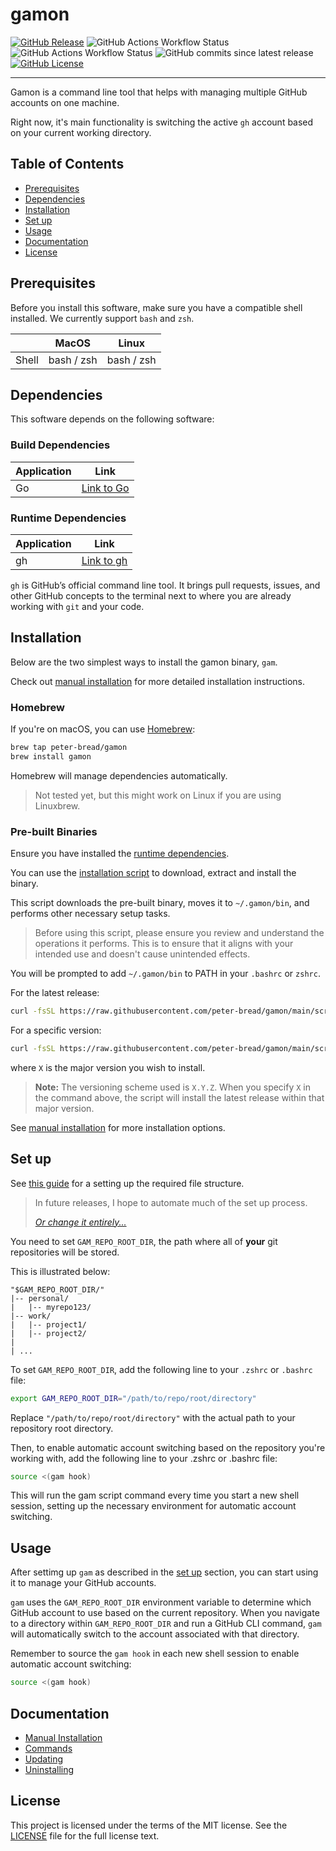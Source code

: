 <!--toc:ignore-->

# gamon

<!-- markdownlint-disable MD013 -->

[![GitHub Release](https://img.shields.io/github/v/release/peter-bread/gamon?style=for-the-badge&color=ff00a1)](https://github.com/peter-bread/gamon/releases/latest) ![GitHub Actions Workflow Status](https://img.shields.io/github/actions/workflow/status/peter-bread/gamon/go.yml?branch=dev&style=for-the-badge&label=build%20and%20test%3A%20dev) ![GitHub Actions Workflow Status](https://img.shields.io/github/actions/workflow/status/peter-bread/gamon/go.yml?branch=main&style=for-the-badge&label=build%20and%20test%3A%20main) ![GitHub commits since latest release](https://img.shields.io/github/commits-since/peter-bread/gamon/latest?style=for-the-badge) [![GitHub License](https://img.shields.io/github/license/peter-bread/gamon?style=for-the-badge&color=008500)](./LICENSE)

<!-- markdownlint-restore -->

---

Gamon is a command line tool that helps with managing multiple GitHub accounts
on one machine.

Right now, it's main functionality is switching the active `gh` account based
on your current working directory.

<!--toc:ignore-->

## Table of Contents

<!--toc:start-->

- [Prerequisites](#prerequisites)
- [Dependencies](#dependencies)
- [Installation](#installation)
- [Set up](#set-up)
- [Usage](#usage)
- [Documentation](#documentation)
- [License](#license)
<!--toc:end-->

## Prerequisites

Before you install this software, make sure you have a compatible shell
installed. We currently support `bash` and `zsh`.

|       | MacOS      | Linux      |
| ----- | ---------- | ---------- |
| Shell | bash / zsh | bash / zsh |

## Dependencies

This software depends on the following software:

<!--toc:ignore-->

### Build Dependencies

| Application | Link                              |
| ----------- | --------------------------------- |
| Go          | [Link to Go](https://golang.org/) |

<!--toc:ignore-->

### Runtime Dependencies

| Application | Link                                     |
| ----------- | ---------------------------------------- |
| gh          | [Link to gh](https://github.com/cli/cli) |

`gh` is GitHub’s official command line tool. It brings pull requests, issues,
and other GitHub concepts to the terminal next to where you are already working
with `git` and your code.

## Installation

Below are the two simplest ways to install the gamon binary, `gam`.

Check out [manual installation](./docs/manual_installation.md) for more
detailed installation instructions.

<!--toc:ignore-->

### Homebrew

If you're on macOS, you can use [Homebrew](https://brew.sh/):

```bash
brew tap peter-bread/gamon
brew install gamon
```

Homebrew will manage dependencies automatically.

> Not tested yet, but this might work on Linux if you are using Linuxbrew.

<!--toc:ignore-->

### Pre-built Binaries

Ensure you have installed the [runtime dependencies](#runtime-dependencies).

You can use the [installation script](./scripts/install_binary.sh) to
download, extract and install the binary.

This script downloads the pre-built binary, moves it to `~/.gamon/bin`, and
performs other necessary setup tasks.

> Before using this script, please ensure you review and understand the
> operations it performs. This is to ensure that it aligns with your intended
> use and doesn't cause unintended effects.

You will be prompted to add `~/.gamon/bin` to PATH in your `.bashrc` or `zshrc`.

For the latest release:

<!-- markdownlint-disable MD013 -->

```bash
curl -fsSL https://raw.githubusercontent.com/peter-bread/gamon/main/scripts/install_binary.sh | bash
```

For a specific version:

```bash
curl -fsSL https://raw.githubusercontent.com/peter-bread/gamon/main/scripts/install_binary.sh | bash -s -- X
```

<!-- markdownlint-restore -->

where `X` is the major version you wish to install.

> **Note:** The versioning scheme used is `X.Y.Z`. When you specify `X` in the
> command above, the script will install the latest release within that
> major version.

See [manual installation](./docs/manual_installation.md) for more installation options.

## Set up

See [this guide](https://github.com/peter-bread/git-ssh-management) for a
setting up the required file structure.

> In future releases, I hope to automate much of the set up process.
>
> [_Or change it entirely..._](https://github.com/peter-bread/gamon/issues/55)

You need to set `GAM_REPO_ROOT_DIR`, the path where all of **your** git
repositories will be stored.

This is illustrated below:

```text
"$GAM_REPO_ROOT_DIR/"
|-- personal/
|   |-- myrepo123/
|-- work/
|   |-- project1/
|   |-- project2/
|
| ...
```

To set `GAM_REPO_ROOT_DIR`, add the following line to
your `.zshrc` or `.bashrc` file:

```bash
export GAM_REPO_ROOT_DIR="/path/to/repo/root/directory"
```

Replace `"/path/to/repo/root/directory"` with the actual path to your repository
root directory.

Then, to enable automatic account switching based on the repository you're
working with, add the following line to your .zshrc or .bashrc file:

```bash
source <(gam hook)
```

This will run the gam script command every time you start a new shell session,
setting up the necessary environment for automatic account switching.

## Usage

After settimg up `gam` as described in the [set up](#set-up) section, you can
start using it to manage your GitHub accounts.

`gam` uses the `GAM_REPO_ROOT_DIR` environment variable to determine which
GitHub account to use based on the current repository. When you navigate to a
directory within `GAM_REPO_ROOT_DIR` and run a GitHub CLI command, `gam` will
automatically switch to the account associated with that directory.

Remember to source the `gam hook` in each new shell session to enable automatic
account switching:

```bash
source <(gam hook)
```

## Documentation

- [Manual Installation](./docs/manual_installation.md)
- [Commands](./docs/commands.md)
- [Updating](./docs/update.md)
- [Uninstalling](./docs/uninstall.md)

## License

This project is licensed under the terms of the MIT license.
See the [LICENSE](./LICENSE) file for the full license text.
